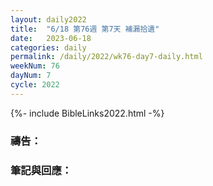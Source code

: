 ```yaml
---
layout: daily2022
title:  "6/18 第76週 第7天 補漏拾遺"
date:   2023-06-18
categories: daily
permalink: /daily/2022/wk76-day7-daily.html
weekNum: 76
dayNum: 7
cycle: 2022
---
```


{%- include BibleLinks2022.html -%}

### 禱告：

### 筆記與回應：
